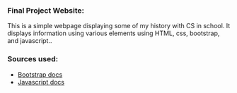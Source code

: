 ### Final Project Website:

This is a simple webpage displaying some of my history with CS in school. It displays information using various elements using HTML, css, bootstrap, and javascript..

### Sources used:

- [Bootstrap docs](https://getbootstrap.com/docs/5.0/getting-started/introduction/)
- [Javascript docs](https://developer.mozilla.org/en-US/docs/Web/JavaScript)
